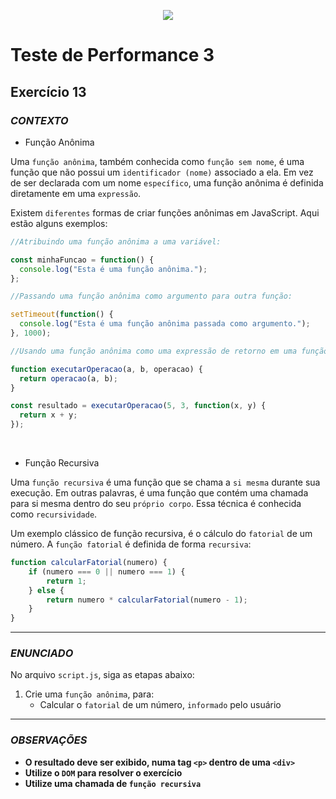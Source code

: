 <p align="center">
	<img src="https://www.infnet.edu.br/infnet/wp-content/themes/infnet.homepage//assets/img/LogoInfnetRodape.png"/>
</p>

# Teste de Performance 3

## Exercício 13

### _CONTEXTO_

- Função Anônima

Uma `função anônima`, também conhecida como `função sem nome`, é uma função que não possui um `identificador (nome)` associado a ela. Em vez de ser declarada com um nome `específico`, uma função anônima é definida diretamente em uma `expressão`.

Existem `diferentes` formas de criar funções anônimas em JavaScript. Aqui estão alguns exemplos:

```Javascript
//Atribuindo uma função anônima a uma variável:

const minhaFuncao = function() {
  console.log("Esta é uma função anônima.");
};
```

```Javascript
//Passando uma função anônima como argumento para outra função:

setTimeout(function() {
  console.log("Esta é uma função anônima passada como argumento.");
}, 1000);
```

```Javascript
//Usando uma função anônima como uma expressão de retorno em uma função de ordem superior:

function executarOperacao(a, b, operacao) {
  return operacao(a, b);
}

const resultado = executarOperacao(5, 3, function(x, y) {
  return x + y;
});
```

<br>

- Função Recursiva

Uma `função recursiva` é uma função que se chama a `si mesma` durante sua execução. Em outras palavras, é uma função que contém uma chamada para si mesma dentro do seu `próprio corpo`. Essa técnica é conhecida como `recursividade`.

Um exemplo clássico de função recursiva, é o cálculo do `fatorial` de um número. A `função fatorial` é definida de forma `recursiva`:

```Javascript
function calcularFatorial(numero) {
    if (numero === 0 || numero === 1) {
        return 1;
    } else {
        return numero * calcularFatorial(numero - 1);
    }
}

```

---

### _ENUNCIADO_

No arquivo `script.js`, siga as etapas abaixo:

1. Crie uma `função anônima`, para:
    - Calcular o `fatorial` de um número, `informado` pelo usuário

---

### _OBSERVAÇÕES_

- **O resultado deve ser exibido, numa tag `<p>` dentro de uma `<div>`**
- **Utilize o `DOM` para resolver o exercício**
- **Utilize uma chamada de `função recursiva`**